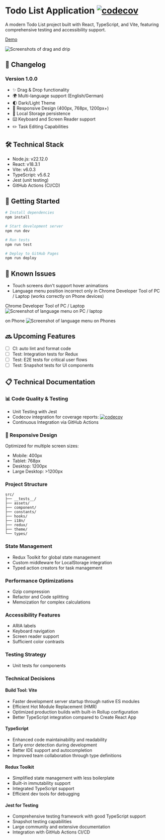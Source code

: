 # Todo List Application [![codecov](https://codecov.io/gh/john-data-chen/to-do-list-app/graph/badge.svg?token=2QA3D3NBHD)](https://codecov.io/gh/john-data-chen/to-do-list-app)

A modern Todo List project built with React, TypeScript, and Vite, featuring comprehensive testing and accessibility support.

[Demo](your-demo-link)

![Screenshots of drag and drip](/src/assets/drag%20demo.gif)

## 🔄 Changelog

### Version 1.0.0

- ✨ Drag & Drop functionality
- 🌍 Multi-language support (English/German)
- 🌓 Dark/Light Theme
- 📱 Responsive Design (400px, 768px, 1200px+)
- 💾 Local Storage persistence
- ⌨️ Keyboard and Screen Reader support
- ✏️ Task Editing Capabilities

## 🛠️ Technical Stack

- Node.js: v22.12.0
- React: v18.3.1
- Vite: v6.0.3
- TypeScript: v5.6.2
- Jest (unit testing)
- GitHub Actions (CI/CD)

## 🚀 Getting Started

```bash
# Install dependencies
npm install

# Start development server
npm run dev

# Run tests
npm run test

# Deploy to GitHub Pages
npm run deploy
```

## 🐛 Known Issues

- Touch screens don't support hover animations
- Language menu position incorrect only in Chrome Developer Tool of PC / Laptop (works correctly on Phone devices)

Chrome Developer Tool of PC / Laptop
![Screenshot of language menu on PC / laptop](/src/assets/language%20menu%20on%20PC.png)

on Phone
![Screenshot of language menu on Phones](/src/assets/language%20menu%20on%20phone.png)

## 🔜 Upcoming Features

- [ ] CI: auto lint and format code
- [ ] Test: Integration tests for Redux
- [ ] Test: E2E tests for critical user flows
- [ ] Test: Snapshot tests for UI components

## 📋 Technical Documentation

### 📊 Code Quality & Testing

- Unit Testing with Jest
- Codecov integration for coverage reports: [![codecov](https://codecov.io/gh/john-data-chen/to-do-list-app/graph/badge.svg?token=2QA3D3NBHD)](https://codecov.io/gh/john-data-chen/to-do-list-app)
- Continuous Integration via GitHub Actions

### 📱 Responsive Design

Optimized for multiple screen sizes:

- Mobile: 400px
- Tablet: 768px
- Desktop: 1200px
- Large Desktop: >1200px

### Project Structure

```
src/
├── __tests__/
├── assets/
├── component/
├── constants/
├── hooks/
├── i18n/
├── redux/
├── theme/
└── types/
```

### State Management

- Redux Toolkit for global state management
- Custom middleware for LocalStorage integration
- Typed action creators for task management

### Performance Optimizations

- Gzip compression
- Refactor and Code splitting
- Memoization for complex calculations

### Accessibility Features

- ARIA labels
- Keyboard navigation
- Screen reader support
- Sufficient color contrasts

### Testing Strategy

- Unit tests for components

### Technical Decisions

#### Build Tool: Vite

- Faster development server startup through native ES modules
- Efficient Hot Module Replacement (HMR)
- Optimized production builds with built-in Rollup configuration
- Better TypeScript integration compared to Create React App

#### TypeScript

- Enhanced code maintainability and readability
- Early error detection during development
- Better IDE support and autocompletion
- Improved team collaboration through type definitions

#### Redux Toolkit

- Simplified state management with less boilerplate
- Built-in immutability support
- Integrated TypeScript support
- Efficient dev tools for debugging

#### Jest for Testing

- Comprehensive testing framework with good TypeScript support
- Snapshot testing capabilities
- Large community and extensive documentation
- Integration with GitHub Actions CI/CD
